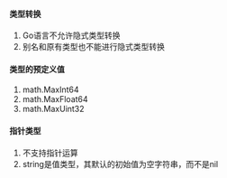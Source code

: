#### 类型转换

1. Go语言不允许隐式类型转换
2. 别名和原有类型也不能进行隐式类型转换

#### 类型的预定义值

1. math.MaxInt64
2. math.MaxFloat64
3. math.MaxUint32

#### 指针类型

1. 不支持指针运算
2. string是值类型，其默认的初始值为空字符串，而不是nil
